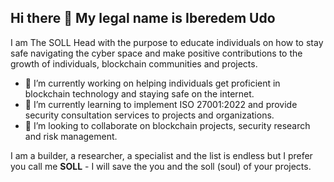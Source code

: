 ## Hi there 👋 My legal name is Iberedem Udo 

I am The SOLL Head with the purpose to educate individuals on how to stay safe navigating the cyber space and make positive contributions to the growth of individuals, blockchain communities and projects.

- 🔭 I’m currently working on helping individuals get proficient in blockchain technology and staying safe on the internet.
- 🌱 I’m currently learning to implement ISO 27001:2022 and provide security consultation services to projects and organizations.
- 👯 I’m looking to collaborate on blockchain projects, security research and risk management.

I am a builder, a researcher, a specialist and the list is endless but I prefer you call me **SOLL** - I will save the you and the soll (soul) of your projects.
<!--
**SOLL8348/SOLL8348** is a ✨ _special_ ✨ repository because its `README.md` (this file) appears on your GitHub profile.

Here are some ideas to get you started:
- 🤔 I’m looking for help with ...
- 💬 Ask me about ...
- 📫 How to reach me: ...
- 😄 Pronouns: ...
- ⚡ Fun fact: ...
-->
